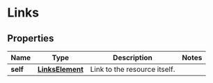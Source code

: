 

# Links


## Properties

| Name | Type | Description | Notes |
|------------ | ------------- | ------------- | -------------|
|**self** | [**LinksElement**](LinksElement.md) | Link to the resource itself. |  |



